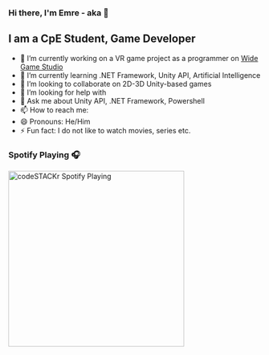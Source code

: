 ### Hi there, I'm Emre - aka 👋


## I am a CpE Student, Game Developer


- 🔭 I’m currently working on a VR game project as a programmer on [Wide Game Studio](http://www.widegamestudio.com/)
- 🌱 I’m currently learning .NET Framework, Unity API, Artificial Intelligence
- 👯 I’m looking to collaborate on 2D-3D Unity-based games
- 🤔 I’m looking for help with 
- 💬 Ask me about Unity API, .NET Framework, Powershell
- 📫 How to reach me: 
- 😄 Pronouns: He/Him
- ⚡ Fun fact: I do not like to watch movies, series etc. 

### Spotify Playing 🎧

[<img src="https://now-playing-codestackr.vercel.app/api/spotify-playing" alt="codeSTACKr Spotify Playing" width="350" />](https://open.spotify.com/user/21c22mgjnbrhmi45bbqbbjmva)

